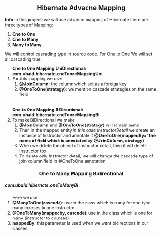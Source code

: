<h2 align="center">Hibernate Advacne Mapping</h2>

<p><strong>Info:</strong>In this project: we will use advance mapping of Hibernate there are three types of Mapping: <ol><li><strong>One to One</strong></li><li><strong>One to Many</strong></li><li><strong>Many to Many</strong></li></ol>We will control cascading type in source code. For One to One We will set all cascading true</p>

<ol>
	<strong>One to One Mapping UniDirectional: com.ubaid.hibernate.oneTooneMappingUni</strong>
	<li>For this mapping we use: 
		<ol>
			<li><strong>@JoinColumn</strong>: the column which act as a foreign key</li>
			<li><strong>@OneToOne(strategy)</strong>: we mention cascade strategies on the same field</li>
		</ol>
	</li>
	<br><br>
	<strong>One to One Mapping BiDirectional: com.ubaid.hibernate.oneTooneMappingBi</strong>
	<li>To make BiDirectional we make: 
		<ol>
			<li><strong>@JoinColumn</strong> and <strong>@OneToOne(strategy)</strong> will remain same</li>
			<li>Then in the mapped entity <i>in this case InstructorDetail</i> we create an instance of Instructor and annotate it <strong>@OneToOne(mappedBy="the name of field which is annotated by @JoinColumn, strategy)</strong></li>
			<li>When we delete the object of Instructor detail, then it will delete Instructor too</li>
			<li>To delete only Instructor detail, we will change the cascade type of join column field in @OneToOne annotation</li>
		</ol>
	</li>	
</ol>
<h3 align="center">One to Many Mapping Bidirectional</h3>
<h5>com.ubaid.hibernate.oneToManyBi</h5>
<ol>
	Here we use: 
	<li><strong>@ManyToOne(cascade)</strong>: use in the class which is many for one type many courses to one instructor</li>
	<li><strong>@OneToMany(mappedby, cascade)</strong>: use in the class which is one for many (instructor to courses)</li>
	<li><strong>mappedBy</strong>: this parameter is used when we want bidirections in our classes</li>
	
<ol>


